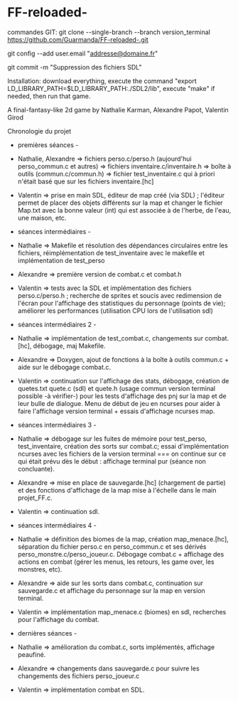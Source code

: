 # FF-reloaded-

commandes GIT:
git clone --single-branch --branch version_terminal https://github.com/Guarmanda/FF-reloaded-.git

git config --add user.email "addresse@domaine.fr"

git commit -m "Suppression des fichiers SDL"

Installation: download everything, execute the command "export  LD_LIBRARY_PATH=$LD_LIBRARY_PATH:./SDL2/lib", execute "make" if needed, then run that game.

A final-fantasy-like 2d game by Nathalie Karman, Alexandre Papot, Valentin Girod

Chronologie du projet

- premières séances -
- Nathalie, Alexandre => fichiers perso.c/perso.h (aujourd'hui perso_commun.c et autres)
                   => fichiers inventaire.c/inventaire.h
                   => boîte à outils (commun.c/commun.h)
                   => fichier test_inventaire.c qui à priori n'était basé que sur les fichiers inventaire.[hc]
                   
- Valentin => prise en main SDL, éditeur de map créé (via SDL) ; l'éditeur permet de placer des objets différents sur la map et changer le fichier Map.txt avec la bonne valeur (int) qui est associée à de l'herbe, de l'eau, une maison, etc.

- séances intermédiaires -
- Nathalie => Makefile et résolution des dépendances circulaires entre les fichiers, réimplémentation de test_inventaire avec le makefile et implémentation de test_perso
- Alexandre => première version de combat.c et combat.h
- Valentin => tests avec la SDL et implémentation des fichiers perso.c/perso.h ; recherche de sprites et soucis avec redimension de l'écran pour l'affichage des statistiques du personnage (points de vie); améliorer les performances (utilisation CPU lors de l'utilisation sdl)

- séances intermédiaires 2 - 
- Nathalie => implémentation de test_combat.c, changements sur combat.[hc], débogage, maj Makefile.
- Alexandre => Doxygen, ajout de fonctions à la boîte à outils commun.c + aide sur le débogage combat.c.
- Valentin => continuation sur l'affichage des stats, débogage, création de quetes.txt quete.c (sdl) et quete.h (usage commun version terminal possible -à vérifier-) pour les tests d'affichage des pnj sur la map et de leur bulle de dialogue. Menu de début de jeu en ncurses pour aider à faire l'affichage version terminal + essais d'affichage ncurses map.

- séances intermédiaires 3 - 
- Nathalie => débogage sur les fuites de mémoire pour test_perso, test_inventaire, création des sorts sur combat.c; essai d'implémentation  ncurses avec les fichiers de la version terminal === on continue sur ce qui était prévu dès le début : affichage terminal pur (séance non concluante).
- Alexandre => mise en place de sauvegarde.[hc] (chargement de partie) et des fonctions d'affichage de la map mise à l'échelle dans le main projet_FF.c.
- Valentin => continuation sdl.

- séances intermédiaires 4 - 
- Nathalie => définition des biomes de la map, création map_menace.[hc], séparation du fichier perso.c en perso_commun.c et ses dérivés perso_monstre.c/perso_joueur.c. Débogage combat.c + affichage des actions en combat (gérer les menus, les retours, les game over, les monstres, etc).
- Alexandre => aide sur les sorts dans combat.c, continuation sur sauvegarde.c et affichage du personnage sur la map en version terminal.
- Valentin => implémentation map_menace.c (biomes) en sdl, recherches pour l'affichage du combat.

- dernières séances - 
- Nathalie => amélioration du combat.c, sorts implémentés, affichage peaufiné.
- Alexandre => changements dans sauvegarde.c pour suivre les changements des fichiers perso_joueur.c
- Valentin => implémentation combat en SDL.



  


